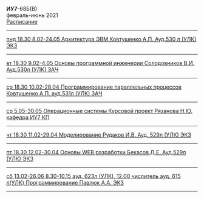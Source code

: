 **ИУ7**-68Б(В) \
февраль-июнь 2021 \
[Расписание](https://www.isot.bmstu.ru/a0x/documents/2edu/shedules/2020-2021/iu7-48-58-68-78-88-b-2021-1.pdf)

____________________________________
[пнд 18.30 8.02-24.05 Архитектура ЭВМ Ковтушенко А.П. Ауд.530 л (УЛК) ЭКЗ](https://github.com/dKosarevsky/iu7/blob/master/6sem/computer_architecture.md)
____________________________________
[вт 18.30 9.02-4.05 Основы программной инженерии Солодовников В.И. Ауд.530л (УЛК) ЗАЧ](https://github.com/dKosarevsky/iu7/blob/master/6sem/software_engineering_fundamentals.md)
____________________________________
[ср 18.30 10.02-28.04 Программирование параллельных процессов Ковтушенко А.П. ауд.531л (УЛК) ЗАЧ](https://github.com/dKosarevsky/iu7/blob/master/6sem/parallel_process_programming.md)
____________________________________
[ср 5.05-30.05 Операционные системы Курсовой проект Рязанова Н.Ю. кафедра ИУ7 КП](https://github.com/dKosarevsky/iu7/blob/master/6sem/os_kp.md)
____________________________________
[чт 18.30 11.02-29.04 Моделирование Рудаков И.В. Ауд. 529л (УЛК) ЭКЗ](https://github.com/dKosarevsky/iu7/blob/master/6sem/modeling.md)
____________________________________
[пт 18.30 12.02-30.04 Основы WEB разработки Бекасов Д.Е. Ауд.529л (УЛК) ЭКЗ](https://github.com/dKosarevsky/iu7/blob/master/6sem/web.md)
____________________________________
[сб 13.02-26.06 8.30-10.15 ауд. 623л (УЛК), 12.00 числитель ауд. 615 л(УЛК) Программирование Павлюк А.А. ЭКЗ](https://github.com/dKosarevsky/iu7/blob/master/6sem/programming.md)
____________________________________
